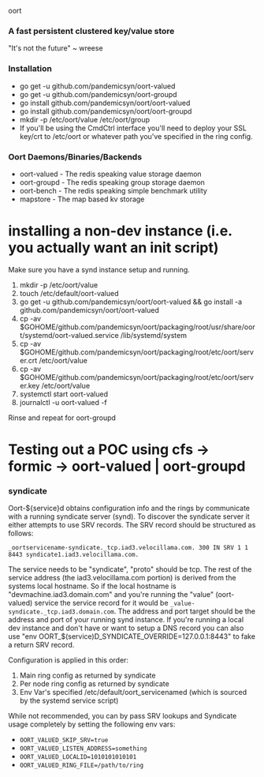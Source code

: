 oort

### A fast persistent clustered key/value store

"It's not the future" ~ wreese

### Installation

* go get -u github.com/pandemicsyn/oort-valued
* go get -u github.com/pandemicsyn/oort-groupd
* go install github.com/pandemicsyn/oort/oort-valued
* go install github.com/pandemicsyn/oort/oort-groupd
* mkdir -p /etc/oort/value /etc/oort/group
* If you'll be using the CmdCtrl interface you'll need to deploy your SSL key/crt to /etc/oort or whatever path you've specified in the ring config.

### Oort Daemons/Binaries/Backends

* oort-valued - The redis speaking value storage daemon
* oort-groupd - The redis speaking group storage daemon
* oort-bench - The redis speaking simple benchmark utility
* mapstore - The map based kv storage

# installing a non-dev instance (i.e. you actually want an init script)

Make sure you have a synd instance setup and running.

1. mkdir -p /etc/oort/value
2. touch /etc/default/oort-valued
3. go get -u github.com/pandemicsyn/oort/oort-valued && go install -a github.com/pandemicsyn/oort/oort-valued
4. cp -av $GOHOME/github.com/pandemicsyn/oort/packaging/root/usr/share/oort/systemd/oort-valued.service /lib/systemd/system
5. cp -av $GOHOME/github.com/pandemicsyn/oort/packaging/root/etc/oort/server.crt /etc/oort/value
6. cp -av $GOHOME/github.com/pandemicsyn/oort/packaging/root/etc/oort/server.key /etc/oort/value
7. systemctl start oort-valued
8. journalctl -u oort-valued -f

Rinse and repeat for oort-groupd

# Testing out a POC using cfs -> formic -> oort-valued | oort-groupd

### syndicate

Oort-${service}d obtains configuration info and the rings by communicate with a running syndicate server (synd).
To discover the syndicate server it either attempts to use SRV records. The SRV record should be structured as follows:

```_oortservicename-syndicate._tcp.iad3.velocillama.com. 300 IN SRV 1 1 8443 syndicate1.iad3.velocillama.com.```

The service needs to be "syndicate", "proto" should be tcp. The rest of the service address (the iad3.velocillama.com portion) is derived from the systems local hostname. So if the local hostname is "devmachine.iad3.domain.com" and you're running the "value" (oort-valued) service the service record for it would be `_value-syndicate._tcp.iad3.domain.com`. The address and port target should be the address and port of your running synd instance. If you're running a local dev instance and don't have or want to setup a DNS record you can also use "env OORT_$(service)D_SYNDICATE_OVERRIDE=127.0.0.1:8443" to fake a return SRV record.

Configuration is applied in this order:

1. Main ring config as returned by syndicate
2. Per node ring config as returned by syndicate
3. Env Var's specified /etc/default/oort_servicenamed (which is sourced by the systemd service script)

While not recommended, you can by pass SRV lookups and Syndicate usage completely by setting the following env vars:

- `OORT_VALUED_SKIP_SRV=true`
- `OORT_VALUED_LISTEN_ADDRESS=something`
- `OORT_VALUED_LOCALID=1010101010101`
- `OORT_VALUED_RING_FILE=/path/to/ring`
